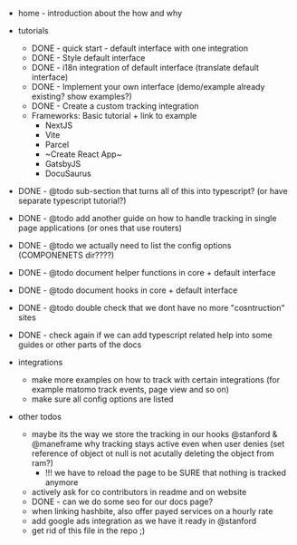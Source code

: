 - home - introduction about the how and why

- tutorials
  - DONE - quick start - default interface with one integration
  - DONE - Style default interface
  - DONE - i18n integration of default interface (translate default interface)
  - DONE - Implement your own interface (demo/example already existing? show examples?)
  - DONE - Create a custom tracking integration
  - Frameworks: Basic tutorial + link to example
    - NextJS
    - Vite
    - Parcel
    - ~Create React App~
    - GatsbyJS
    - DocuSaurus
- DONE - @todo sub-section that turns all of this into typescript? (or have separate typescript tutorial?)
- DONE - @todo add another guide on how to handle tracking in single page applications (or ones that use routers)
- DONE - @todo we actually need to list the config options (COMPONENETS dir????)
- DONE - @todo document helper functions in core + default interface
- DONE - @todo document hooks in core + default interface
- DONE - @todo double check that we dont have no more "cosntruction" sites
- DONE - check again if we can add typescript related help into some guides or other parts of the docs
- integrations

  - make more examples on how to track with certain integrations (for example matomo track events, page view and so on)
  - make sure all config options are listed

- other todos
  - maybe its the way we store the tracking in our hooks @stanford & @maneframe why tracking stays active even when user denies (set reference of object ot null is not acutally deleting the object from ram?)
    - !!! we have to reload the page to be SURE that nothing is tracked anymore
  - actively ask for co contributors in readme and on website
  - DONE - can we do some seo for our docs page?
  - when linking hashbite, also offer payed services on a hourly rate
  - add google ads integration as we have it ready in @stanford
  - get rid of this file in the repo ;)
